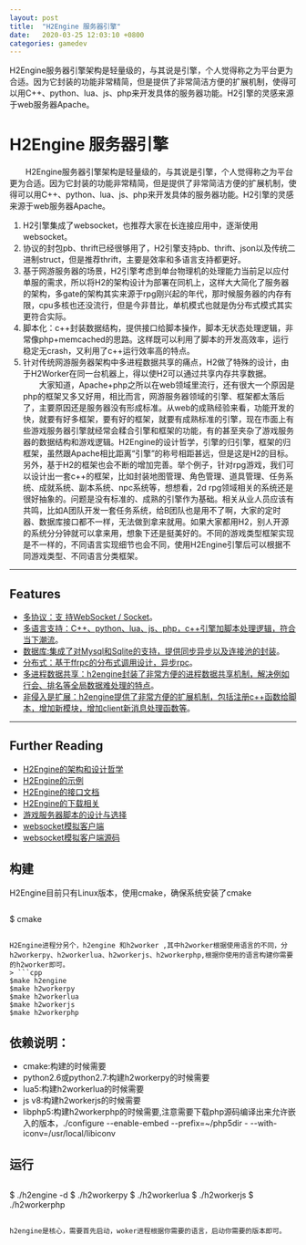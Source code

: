 ```yaml
---
layout: post
title:  "H2Engine 服务器引擎"
date:   2020-03-25 12:03:10 +0800
categories: gamedev
---
```

H2Engine服务器引擎架构是轻量级的，与其说是引擎，个人觉得称之为平台更为合适。因为它封装的功能非常精简，但是提供了非常简洁方便的扩展机制，使得可以用C++、python、lua、js、php来开发具体的服务器功能。H2引擎的灵感来源于web服务器Apache。
<!--more-->

# H2Engine 服务器引擎 
　　H2Engine服务器引擎架构是轻量级的，与其说是引擎，个人觉得称之为平台更为合适。因为它封装的功能非常精简，但是提供了非常简洁方便的扩展机制，使得可以用C++、python、lua、js、php来开发具体的服务器功能。H2引擎的灵感来源于web服务器Apache。

1.  H2引擎集成了websocket，也推荐大家在长连接应用中，逐渐使用websocket。
2.  协议的封包pb、thrift已经很够用了，H2引擎支持pb、thrift、json以及传统二进制struct，但是推荐thrift，主要是效率和多语言支持都更好。
3.  基于网游服务器的场景，H2引擎考虑到单台物理机的处理能力当前足以应付单服的需求，所以将H2的架构设计为部署在同机上，这样大大简化了服务器的架构，多gate的架构其实来源于rpg刚兴起的年代，那时候服务器的内存有限，cpu多核也还没流行，但是今非昔比，单机模式也就是伪分布式模式其实更符合实际。
4. 脚本化：c++封装数据结构，提供接口给脚本操作，脚本无状态处理逻辑，非常像php+memcached的思路。这样既可以利用了脚本的开发高效率，运行稳定无crash，又利用了c++运行效率高的特点。
5.  针对传统网游服务器架构中多进程数据共享的痛点，H2做了特殊的设计，由于H2Worker在同一台机器上，得以使H2可以通过共享内存共享数据。
　　大家知道，Apache+php之所以在web领域里流行，还有很大一个原因是php的框架又多又好用，相比而言，网游服务器领域的引擎、框架都太落后了，主要原因还是服务器没有形成标准。从web的成熟经验来看，功能开发的快，就要有好多框架，要有好的框架，就要有成熟标准的引擎，现在市面上有些游戏服务器引擎就经常会糅合引擎和框架的功能，有的甚至夹杂了游戏服务器的数据结构和游戏逻辑。H2Engine的设计哲学，引擎的归引擎，框架的归框架，虽然跟Apache相比距离“引擎”的称号相距甚远，但是这是H2的目标。另外，基于H2的框架也会不断的增加完善。举个例子，针对rpg游戏，我们可以设计出一套c++的框架，比如封装地图管理、角色管理、道具管理、任务系统、成就系统、副本系统、npc系统等，想想看，2d rpg领域相关的系统还是很好抽象的。问题是没有标准的、成熟的引擎作为基础。相关从业人员应该有共鸣，比如A团队开发一套任务系统，给B团队也是用不了啊，大家的定时器、数据库接口都不一样，无法做到拿来就用。如果大家都用H2，别人开源的系统分分钟就可以拿来用，想象下还是挺美好的。不同的游戏类型框架实现是不一样的，不同语言实现细节也会不同，使用H2Engine引擎后可以根据不同游戏类型、不同语言分类框架。
***
## Features
- [多协议：支 持WebSocket / Socket](./protocol.html)。
- [多语言支持：C++、python、lua、js、php，c++引擎加脚本处理逻辑，符合当下潮流](./scriptintro.html)。
- [数据库:集成了对Mysql和Sqlite的支持，提供同步异步以及连接池的封装](./databaseintro.html)。
- [分布式：基于ffrpc的分布式调用设计，异步rpc](./ffrpcintro.html)。
- [多进程数据共享：h2engine封装了非常方便的进程数据共享机制，解决例如行会、排名等全局数据难处理的特点](./sharedintro.html)。
- [非侵入是扩展：h2engine提供了非常方便的扩展机制，包括注册c++函数给脚本，增加新模块，增加client新消息处理函数等](./extintro.html)。
***
## Further Reading
- [H2Engine的架构和设计哲学](./intro.html)
- [H2Engine的示例](./tutorial.html)
- [H2Engine的接口文档](./docs.html)
- [H2Engine的下载相关](./docs.html)
- [游戏服务器脚本的设计与选择](./scriptdesign.html)
- [websocket模拟客户端](./client.html)
- [websocket模拟客户端源码](./websocketclient.html)

## 构建
H2Engine目前只有Linux版本，使用cmake，确保系统安装了cmake
> ```cpp
$ cmake  
```

H2Engine进程分另个，h2engine 和h2worker ,其中h2worker根据使用语言的不同，分h2workerpy、h2workerlua、h2workerjs、h2workerphp,根据你使用的语言构建你需要的h2worker即可。
> ```cpp
$make h2engine 
$make h2workerpy 
$make h2workerlua
$make h2workerjs
$make h2workerphp
```

## 依赖说明：
- cmake:构建的时候需要
- python2.6或python2.7:构建h2workerpy的时候需要
- lua5:构建h2workerlua的时候需要
- js v8:构建h2workerjs的时候需要
- libphp5:构建h2workerphp的时候需要,注意需要下载php源码编译出来允许嵌入的版本，./configure --enable-embed  --prefix=~/php5dir - --with-iconv=/usr/local/libiconv
## 运行

> ```cpp
$ ./h2engine -d
$ ./h2workerpy
$ ./h2workerlua
$ ./h2workerjs
$ ./h2workerphp
```

h2engine是核心，需要首先启动，woker进程根据你需要的语言，启动你需要的版本即可。


